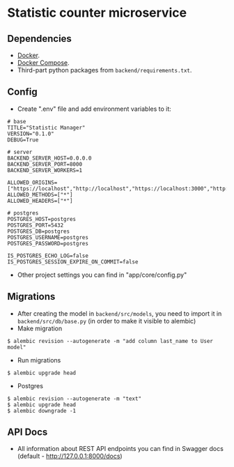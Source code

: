 # Statistic counter microservice

## Dependencies

* [Docker](https://www.docker.com/).
* [Docker Compose](https://docs.docker.com/compose/install/).
* Third-part python packages from `backend/requirements.txt`.

## Config

* Create ".env" file and add environment variables to it:
```dotenv
# base
TITLE="Statistic Manager"
VERSION="0.1.0"
DEBUG=True

# server
BACKEND_SERVER_HOST=0.0.0.0
BACKEND_SERVER_PORT=8000
BACKEND_SERVER_WORKERS=1

ALLOWED_ORIGINS=["https://localhost","http://localhost","https://localhost:3000","http://localhost:3000"]
ALLOWED_METHODS=["*"]
ALLOWED_HEADERS=["*"]

# postgres
POSTGRES_HOST=postgres
POSTGRES_PORT=5432
POSTGRES_DB=postgres
POSTGRES_USERNAME=postgres
POSTGRES_PASSWORD=postgres

IS_POSTGRES_ECHO_LOG=false
IS_POSTGRES_SESSION_EXPIRE_ON_COMMIT=false
```

* Other project settings you can find in "app/core/config.py"

## Migrations

* After creating the model in `backend/src/models`, you need to import it in `backend/src/db/base.py` (in order to make it visible to alembic)
* Make migration

```console
$ alembic revision --autogenerate -m "add column last_name to User model"
```

* Run migrations

```console
$ alembic upgrade head
```

* Postgres
```console
$ alembic revision --autogenerate -m "text"
$ alembic upgrade head
$ alembic downgrade -1
```

## API Docs

* All information about REST API endpoints you can find in Swagger docs (default - http://127.0.0.1:8000/docs)
